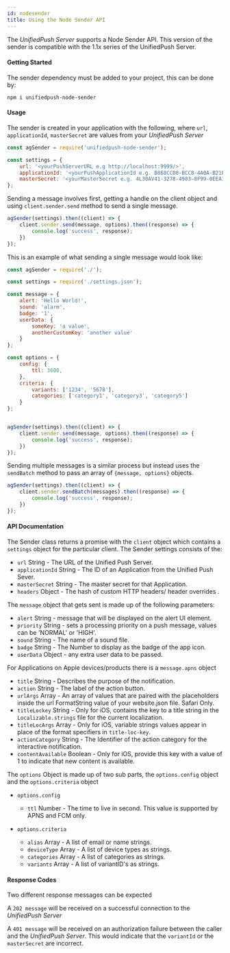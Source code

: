 ```yaml
---
id: nodesender
title: Using the Node Sender API
---
```



The _UnifiedPush Server_ supports a Node Sender API. This version of the sender is compatible with the 1.1x series of the UnifiedPush Server. 

#### Getting Started

The sender dependency must be added to your project, this can be done by:

`npm i unifiedpush-node-sender`

#### Usage

The sender is created in your application with the following, where `url`, `applicationId`, `masterSecret` are values from your _UnifiedPush Server_

```Javascript
const agSender = require('unifiedpush-node-sender');

const settings = {
    url: '<yourPushServerURL e.g http://localhost:9999/>',
    applicationId: '<yourPushApplicationId e.g. B868CC08-BCC8-4A0A-B21E-1AC56AF0C734>',
    masterSecret: '<yourMasterSecret e.g. 4L30AV41-3278-4983-8F99-0EEA138J7O1I>'
};
```

Sending a message involves first, getting a handle on the client object and using `client.sender.send` method to send a single message. 

```Javascript
agSender(settings).then((client) => {
    client.sender.send(message, options).then((response) => {
        console.log('success', response);
    })
});
```
This is an example of what sending a single message would look like:

```Javascript
const agSender = require('./');

const settings = require('./settings.json');

const message = {
    alert: 'Hello World!',
    sound: 'alarm',
    badge: '1',
    userData: {
        someKey: 'a value',
        anotherCustomKey: 'another value'
    }
};

const options = {
    config: {
        ttl: 3600,
    },
    criteria: {
        variants: ['1234', '5678'],
        categories: ['category1', 'category3', 'category5']
    }
};


agSender(settings).then((client) => {
    client.sender.send(message, options).then((response) => {
        console.log('success', response);
    })
});
```


Sending multiple messages is a similar process but instead uses the `sendBatch` method
to pass an array of `{message, options}` objects.

```Javascript
agSender(settings).then((client) => {
    client.sender.sendBatch(messages).then((response) => {
        console.log('success', response);
    })
});
```

#### API Documentation

The Sender class returns a promise with the `client` object which contains a `settings` object for the particular client. The Sender settings consists of the:

- `url`  String - The URL of the Unified Push Server.
- `applicationId` String - The ID of an Application from the Unified Push Sever.
- `masterSecret` String - The master secret for that Application.
- `headers` Object - The hash of custom HTTP headers/ header overrides .


The `message` object that gets sent is made up of the following parameters:

- `alert` String - message that will be displayed on the alert UI element.
- `priority` String - sets a processing priority on a push message, values can be 'NORMAL' or 'HIGH'.
- `sound` String - The name of a sound file.
- `badge` String - The Number to display as the badge of the app icon.
- `userData` Object - any extra user data to be passed. 

For Applications on Apple devices/products there is a `message.apns` object

- `title` String - Describes the purpose of the notification.
- `action` String - The label of the action button.
- `urlArgs` Array - An array of values that are paired with the placeholders inside the url FormatString value of your website.json file. Safari Only.
- `titleLockey` String - Only for iOS, contains the key to a title string in the `Localizable.strings` file for the current localization. 
- `titleLocArgs` Array - Only for iOS, variable strings values appear in place of the format specifiers in `title-loc-key`.
- `actionCategory` String - The Identifier of the action category for the interactive notification.
- `contentAvailable` Boolean - Only for iOS, provide this key with a value of 1 to indicate that new content is available.

The `options` Object is made up of two sub parts, the `options.config` object and the `options.criteria` object

- `options.config` 
    - `ttl` Number - The time to live in second. This value is supported by APNS and FCM only. 

- `options.criteria` 
    - `alias` Array - A list of email or name strings.
    - `deviceType` Array - A list of device types as strings.
    - `categories` Array - A list of categories as strings.
    - `variants` Array - A list of variantID's as strings.

#### Response Codes

Two different response messages can be expected

A `202 message` will be received on a successful connection to the _UnifiedPush Server_ 

A `401 message` will be received on an authorization failure between the caller and the _UnifiedPush Server_. This would indicate that the `variantId` or the `masterSecret` are incorrect.
